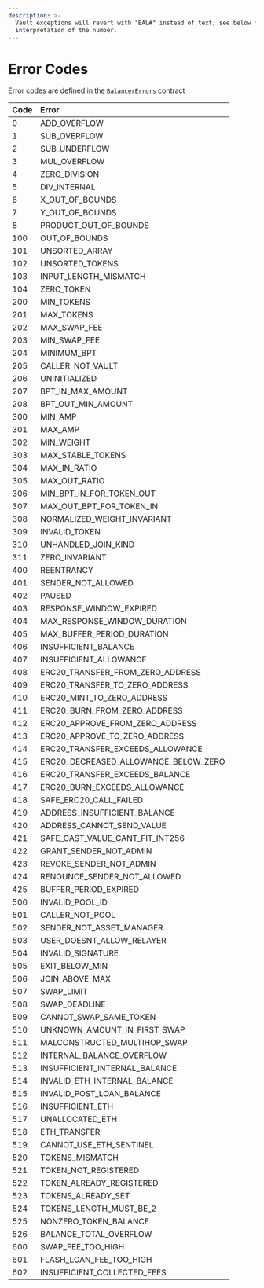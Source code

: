 ```yaml
---
description: >-
  Vault exceptions will revert with "BAL#" instead of text; see below for the
  interpretation of the number.
---
```


# Error Codes

Error codes are defined in the [`BalancerErrors`](https://github.com/balancer-labs/balancer-core-v2/blob/master/contracts/lib/helpers/BalancerErrors.sol) contract

| Code | Error |
| :--- | :--- |
| 0 | ADD\_OVERFLOW |
| 1 | SUB\_OVERFLOW |
| 2 | SUB\_UNDERFLOW |
| 3 | MUL\_OVERFLOW |
| 4 | ZERO\_DIVISION |
| 5 | DIV\_INTERNAL |
| 6 | X\_OUT\_OF\_BOUNDS |
| 7 | Y\_OUT\_OF\_BOUNDS |
| 8 | PRODUCT\_OUT\_OF\_BOUNDS |
| 100 | OUT\_OF\_BOUNDS |
| 101 | UNSORTED\_ARRAY |
| 102 | UNSORTED\_TOKENS |
| 103 | INPUT\_LENGTH\_MISMATCH |
| 104 | ZERO\_TOKEN |
| 200 | MIN\_TOKENS |
| 201 | MAX\_TOKENS |
| 202 | MAX\_SWAP\_FEE |
| 203 | MIN\_SWAP\_FEE |
| 204 | MINIMUM\_BPT |
| 205 | CALLER\_NOT\_VAULT |
| 206 | UNINITIALIZED |
| 207 | BPT\_IN\_MAX\_AMOUNT |
| 208 | BPT\_OUT\_MIN\_AMOUNT |
| 300 | MIN\_AMP |
| 301 | MAX\_AMP |
| 302 | MIN\_WEIGHT |
| 303 | MAX\_STABLE\_TOKENS |
| 304 | MAX\_IN\_RATIO |
| 305 | MAX\_OUT\_RATIO |
| 306 | MIN\_BPT\_IN\_FOR\_TOKEN\_OUT |
| 307 | MAX\_OUT\_BPT\_FOR\_TOKEN\_IN |
| 308 | NORMALIZED\_WEIGHT\_INVARIANT |
| 309 | INVALID\_TOKEN |
| 310 | UNHANDLED\_JOIN\_KIND |
| 311 | ZERO\_INVARIANT |
| 400 | REENTRANCY |
| 401 | SENDER\_NOT\_ALLOWED |
| 402 | PAUSED |
| 403 | RESPONSE\_WINDOW\_EXPIRED |
| 404 | MAX\_RESPONSE\_WINDOW\_DURATION |
| 405 | MAX\_BUFFER\_PERIOD\_DURATION |
| 406 | INSUFFICIENT\_BALANCE |
| 407 | INSUFFICIENT\_ALLOWANCE |
| 408 | ERC20\_TRANSFER\_FROM\_ZERO\_ADDRESS |
| 409 | ERC20\_TRANSFER\_TO\_ZERO\_ADDRESS |
| 410 | ERC20\_MINT\_TO\_ZERO\_ADDRESS |
| 411 | ERC20\_BURN\_FROM\_ZERO\_ADDRESS |
| 412 | ERC20\_APPROVE\_FROM\_ZERO\_ADDRESS |
| 413 | ERC20\_APPROVE\_TO\_ZERO\_ADDRESS |
| 414 | ERC20\_TRANSFER\_EXCEEDS\_ALLOWANCE |
| 415 | ERC20\_DECREASED\_ALLOWANCE\_BELOW\_ZERO |
| 416 | ERC20\_TRANSFER\_EXCEEDS\_BALANCE |
| 417 | ERC20\_BURN\_EXCEEDS\_ALLOWANCE |
| 418 | SAFE\_ERC20\_CALL\_FAILED |
| 419 | ADDRESS\_INSUFFICIENT\_BALANCE |
| 420 | ADDRESS\_CANNOT\_SEND\_VALUE |
| 421 | SAFE\_CAST\_VALUE\_CANT\_FIT\_INT256 |
| 422 | GRANT\_SENDER\_NOT\_ADMIN |
| 423 | REVOKE\_SENDER\_NOT\_ADMIN |
| 424 | RENOUNCE\_SENDER\_NOT\_ALLOWED |
| 425 | BUFFER\_PERIOD\_EXPIRED |
| 500 | INVALID\_POOL\_ID |
| 501 | CALLER\_NOT\_POOL |
| 502 | SENDER\_NOT\_ASSET\_MANAGER |
| 503 | USER\_DOESNT\_ALLOW\_RELAYER |
| 504 | INVALID\_SIGNATURE |
| 505 | EXIT\_BELOW\_MIN |
| 506 | JOIN\_ABOVE\_MAX |
| 507 | SWAP\_LIMIT |
| 508 | SWAP\_DEADLINE |
| 509 | CANNOT\_SWAP\_SAME\_TOKEN |
| 510 | UNKNOWN\_AMOUNT\_IN\_FIRST\_SWAP |
| 511 | MALCONSTRUCTED\_MULTIHOP\_SWAP |
| 512 | INTERNAL\_BALANCE\_OVERFLOW |
| 513 | INSUFFICIENT\_INTERNAL\_BALANCE |
| 514 | INVALID\_ETH\_INTERNAL\_BALANCE |
| 515 | INVALID\_POST\_LOAN\_BALANCE |
| 516 | INSUFFICIENT\_ETH |
| 517 | UNALLOCATED\_ETH |
| 518 | ETH\_TRANSFER |
| 519 | CANNOT\_USE\_ETH\_SENTINEL |
| 520 | TOKENS\_MISMATCH |
| 521 | TOKEN\_NOT\_REGISTERED |
| 522 | TOKEN\_ALREADY\_REGISTERED |
| 523 | TOKENS\_ALREADY\_SET |
| 524 | TOKENS\_LENGTH\_MUST\_BE\_2 |
| 525 | NONZERO\_TOKEN\_BALANCE |
| 526 | BALANCE\_TOTAL\_OVERFLOW |
| 600 | SWAP\_FEE\_TOO\_HIGH |
| 601 | FLASH\_LOAN\_FEE\_TOO\_HIGH |
| 602 | INSUFFICIENT\_COLLECTED\_FEES |

